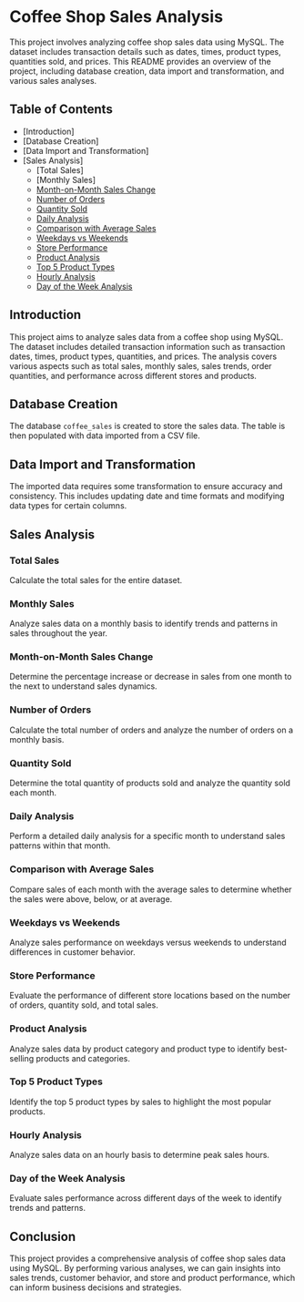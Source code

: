 # Coffee Shop Sales Analysis

This project involves analyzing coffee shop sales data using MySQL. The dataset includes transaction details such as dates, times, product types, quantities sold, and prices. This README provides an overview of the project, including database creation, data import and transformation, and various sales analyses.

## Table of Contents

- [Introduction]
- [Database Creation]
- [Data Import and Transformation]
- [Sales Analysis]
  - [Total Sales]
  - [Monthly Sales]
  - [Month-on-Month Sales Change](#month-on-month-sales-change)
  - [Number of Orders](#number-of-orders)
  - [Quantity Sold](#quantity-sold)
  - [Daily Analysis](#daily-analysis)
  - [Comparison with Average Sales](#comparison-with-average-sales)
  - [Weekdays vs Weekends](#weekdays-vs-weekends)
  - [Store Performance](#store-performance)
  - [Product Analysis](#product-analysis)
  - [Top 5 Product Types](#top-5-product-types)
  - [Hourly Analysis](#hourly-analysis)
  - [Day of the Week Analysis](#day-of-the-week-analysis)

## Introduction

This project aims to analyze sales data from a coffee shop using MySQL. The dataset includes detailed transaction information such as transaction dates, times, product types, quantities, and prices. The analysis covers various aspects such as total sales, monthly sales, sales trends, order quantities, and performance across different stores and products.

## Database Creation

The database `coffee_sales` is created to store the sales data. The table is then populated with data imported from a CSV file.

## Data Import and Transformation

The imported data requires some transformation to ensure accuracy and consistency. This includes updating date and time formats and modifying data types for certain columns.

## Sales Analysis

### Total Sales

Calculate the total sales for the entire dataset.

### Monthly Sales

Analyze sales data on a monthly basis to identify trends and patterns in sales throughout the year.

### Month-on-Month Sales Change

Determine the percentage increase or decrease in sales from one month to the next to understand sales dynamics.

### Number of Orders

Calculate the total number of orders and analyze the number of orders on a monthly basis.

### Quantity Sold

Determine the total quantity of products sold and analyze the quantity sold each month.

### Daily Analysis

Perform a detailed daily analysis for a specific month to understand sales patterns within that month.

### Comparison with Average Sales

Compare sales of each month with the average sales to determine whether the sales were above, below, or at average.

### Weekdays vs Weekends

Analyze sales performance on weekdays versus weekends to understand differences in customer behavior.

### Store Performance

Evaluate the performance of different store locations based on the number of orders, quantity sold, and total sales.

### Product Analysis

Analyze sales data by product category and product type to identify best-selling products and categories.

### Top 5 Product Types

Identify the top 5 product types by sales to highlight the most popular products.

### Hourly Analysis

Analyze sales data on an hourly basis to determine peak sales hours.

### Day of the Week Analysis

Evaluate sales performance across different days of the week to identify trends and patterns.

## Conclusion

This project provides a comprehensive analysis of coffee shop sales data using MySQL. By performing various analyses, we can gain insights into sales trends, customer behavior, and store and product performance, which can inform business decisions and strategies.
